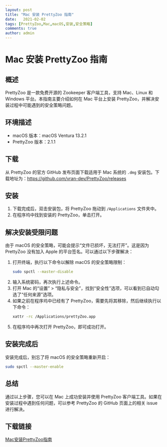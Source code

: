 ```yaml
---
layout: post
title: "Mac 安装 PrettyZoo 指南"
date:   2021-02-02
tags: [PrettyZoo,Mac,macOS,安装,安全策略]
comments: true
author: admin
---
```

# Mac 安装 PrettyZoo 指南

## 概述
PrettyZoo 是一款免费开源的 Zookeeper 客户端工具，支持 Mac、Linux 和 Windows 平台。本指南主要介绍如何在 Mac 平台上安装 PrettyZoo，并解决安装过程中可能遇到的安全策略问题。

## 环境描述
- macOS 版本：macOS Ventura 13.2.1
- PrettyZoo 版本：2.1.1

## 下载
从 PrettyZoo 的官方 GitHub 发布页面下载适用于 Mac 系统的 `.dmg` 安装包。下载地址为：https://github.com/vran-dev/PrettyZoo/releases

## 安装
1. 下载完成后，双击安装包，将 PrettyZoo 拖动到 `/Applications` 文件夹中。
2. 在程序坞中找到安装的 PrettyZoo，单击打开。

## 解决安装受限问题
由于 macOS 的安全策略，可能会提示“文件已损坏，无法打开”。这是因为 PrettyZoo 没有加入 Apple 的平台签名。可以通过以下步骤解决：

1. 打开终端，执行以下命令以解除 macOS 的安全策略限制：
   ```bash
   sudo spctl --master-disable
   ```
2. 输入系统密码，再次执行上述命令。
3. 打开 Mac 的“设置” > “隐私与安全”，找到“安全性”选项，可以看到已自动勾选了“任何来源”选项。
4. 如果之前在程序坞中已经有了 PrettyZoo，需要先将其移除，然后继续执行以下命令：
   ```bash
   xattr -rc /Applications/prettyZoo.app
   ```
5. 在程序坞中再次打开 PrettyZoo，即可成功打开。

## 安装完成后
安装完成后，别忘了将 macOS 的安全策略重新开启：
```bash
sudo spctl --master-enable
```

## 总结
通过以上步骤，您可以在 Mac 上成功安装并使用 PrettyZoo 客户端工具。如果在安装过程中遇到任何问题，可以参考 PrettyZoo 的 GitHub 页面上的相关 issue 进行解决。

## 下载链接

[Mac安装PrettyZoo指南](https://pan.quark.cn/s/c510504252e4)